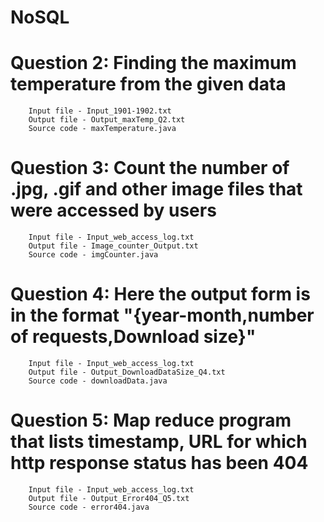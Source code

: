 # NoSQL
<h1>
        Question 2: Finding the maximum temperature from the given data
</h1>
        
        Input file - Input_1901-1902.txt
        Output file - Output_maxTemp_Q2.txt
        Source code - maxTemperature.java   

<h1>
        Question 3: Count the number of .jpg, .gif and other image files that were accessed by users
</h1>
        
        Input file - Input_web_access_log.txt
        Output file - Image_counter_Output.txt
        Source code - imgCounter.java   

<h1>
        Question 4: Here the output form is in the format "{year-month,number of requests,Download size}"
</h1>
        
        Input file - Input_web_access_log.txt
        Output file - Output_DownloadDataSize_Q4.txt 
        Source code - downloadData.java   

<h1>
        Question 5: Map reduce program that lists timestamp, URL for which http response status has been 404
</h1>
        
        Input file - Input_web_access_log.txt 
        Output file - Output_Error404_Q5.txt
        Source code - error404.java 

        

